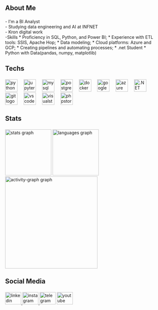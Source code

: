 <h2 align="left">About Me</h2>

###
<p align="left">
  - I'm a BI Analyst<br>
  - Studying data engineering and AI at INFNET<br>
  - Kron digital work<br>
  -Skills
* Proficiency in SQL, Python, and Power BI;
* Experience with ETL tools: SSIS, Apache Hop;
* Data modeling;
* Cloud platforms: Azure and GCP;
* Creating pipelines and automating processes;
* .net Student
* Python with Data(pandas, numpy, matplotlib)

</p>

###
<h2 align="left">Techs</h2>

###
<div align="left">
  <img src="https://skillicons.dev/icons?i=py" height="40" alt="python logo" />
  <img width="12" />
  <img src="https://cdn.jsdelivr.net/gh/devicons/devicon/icons/jupyter/jupyter-original.svg" height="40" alt="jupyter logo" />
  <img width="12" />
  <img src="https://skillicons.dev/icons?i=mysql" height="40" alt="mysql logo" />
  <img width="12" />
  <img src="https://skillicons.dev/icons?i=postgres" height="40" alt="postgresql logo" />
  <img width="12" />
  <img src="https://skillicons.dev/icons?i=docker" height="40" alt="docker logo" />
  <img width="12" />
  <img src="https://skillicons.dev/icons?i=gcp" height="40" alt="googlecloud logo" />
  <img width="12" />
  <img src="https://skillicons.dev/icons?i=azure" height="40" alt="azure logo" />
  <img width="12" />
  <!-- .NET adicionado -->
  <img src="https://skillicons.dev/icons?i=dotnet" height="40" alt=".NET logo" />
  <img width="12" />
  <img src="https://cdn.jsdelivr.net/gh/devicons/devicon/icons/git/git-original.svg" height="40" alt="git logo" />
  <img width="12" />
  <img src="https://cdn.jsdelivr.net/gh/devicons/devicon/icons/vscode/vscode-original.svg" height="40" alt="vscode logo" />
  <img width="12" />
  <img src="https://cdn.jsdelivr.net/gh/devicons/devicon/icons/visualstudio/visualstudio-plain.svg" height="40" alt="visualstudio logo" />
  <img width="12" />
  <img src="https://cdn.jsdelivr.net/gh/devicons/devicon/icons/phpstorm/phpstorm-original.svg" height="40" alt="phpstorm logo" />
</div>

###
<h2 align="left">Stats</h2>

###
<div align="left">
  <img src="https://github-readme-stats.vercel.app/api?username=OsvaldoCruz2013&hide_title=true&hide_rank=false&show_icons=true&include_all_commits=true&count_private=true&disable_animations=false&theme=dracula&locale=en&hide_border=false&order=1" height="150" alt="stats graph" />
  <img src="https://github-readme-stats.vercel.app/api/top-langs?username=OsvaldoCruz2013&locale=en&hide_title=false&layout=compact&card_width=320&langs_count=5&theme=dracula&hide_border=false&order=2" height="150" alt="languages graph" />
  <img src="https://github-readme-activity-graph.vercel.app/graph?username=OsvaldoCruz2013&radius=16&theme=dracula&area=true&order=5" height="300" alt="activity-graph graph" />
</div>

###
<h2 align="left">Social Media</h2>

###
<div align="left">
  <a href="https://www.linkedin.com/in/osvaldo-cruz1/" target="_blank">
    <img src="https://raw.githubusercontent.com/maurodesouza/profile-readme-generator/master/src/assets/icons/social/linkedin/default.svg" width="52" height="40" alt="linkedin logo" />
  </a>
  <a href="https://www.instagram.com/osvaldo_fcruz/" target="_blank">
    <img src="https://raw.githubusercontent.com/maurodesouza/profile-readme-generator/master/src/assets/icons/social/instagram/default.svg" width="52" height="40" alt="instagram logo" />
  </a>
  <img src="https://raw.githubusercontent.com/maurodesouza/profile-readme-generator/master/src/assets/icons/social/telegram/default.svg" width="52" height="40" alt="telegram logo" />
  <img src="https://raw.githubusercontent.com/maurodesouza/profile-readme-generator/master/src/assets/icons/social/youtube/default.svg" width="52" height="40" alt="youtube logo" />
</div>
